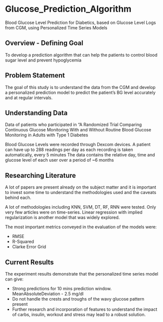 # Glucose_Prediction_Algorithm
Blood Glucose Level Prediction for Diabetics, based on Glucose Level Logs from CGM, using Personalized Time Series Models

## Overview - Defining Goal
To develop a prediction algorithm that can help the patients to control blood sugar level and prevent hypoglycemia

## Problem Statement
The goal of this study is to understand the data from the CGM and develop a personalized prediction model to predict the patient’s BG level accurately and at regular intervals.

## Understanding Data  
Data of patients who participated in “A Randomized Trial Comparing Continuous Glucose Monitoring With and Without Routine Blood Glucose Monitoring in Adults with Type 1 Diabetes

Blood Glucose Levels were recorded through Dexcom devices. A patient can have up to 288 readings per day as each recording is taken automatically, every 5 minutes 
The data contains the relative day, time and glucose level of each user over a period of ~6 months

## Researching Literature
A lot of papers are present already on the subject matter and it is important to invest some time to understand the methodologies used and the caveats behind each. 

A lot of methodologies including KNN, SVM, DT, RF, RNN were tested. Only very few articles were on time-series. Linear regression with implied regularization is another model that was widely explored. 

The most important metrics conveyed in the evaluation of the models were: 
* RMSE 
* R-Squared 
* Clarke Error Grid 

## Current Results
The experiment results demonstrate that the personalized time series model can give:
* Strong predictions for 10 mins prediction window. MeanAbsoluteDeviation - 2.5 mg/dl
* Do not handle the crests and troughs of the wavy glucose pattern present
* Further research and incorporation of features to understand the impact of carbs, insulin, workout and stress may lead to a robust solution. 
